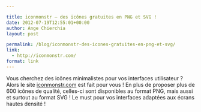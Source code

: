 ```yaml
---

title: iconmonstr – des icônes gratuites en PNG et SVG !
date: 2012-07-19T12:55:01+00:00
author: Ange Chierchia
layout: post

permalink: /blog/iconmonstr-des-icones-gratuites-en-png-et-svg/
link:
  - http://iconmonstr.com/
format: link
---
```

Vous cherchez des icônes minimalistes pour vos interfaces utilisateur ? Alors le site [iconmonstr.com](http://iconmonstr.com) est fait pour vous ! En plus de proposer plus de 600 icônes de qualité, celles-ci sont disponibles au format PNG, mais aussi et surtout au format SVG ! Le must pour vos interfaces adaptées aux écrans hautes densité !